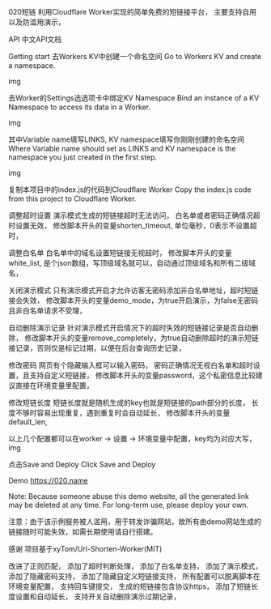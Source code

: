 020短链
利用Cloudflare Worker实现的简单免费的短链接平台，
主要支持自用以及防滥用演示，

API
中文API文档

Getting start
去Workers KV中创建一个命名空间
Go to Workers KV and create a namespace.

img

去Worker的Settings选选项卡中绑定KV Namespace
Bind an instance of a KV Namespace to access its data in a Worker.

img

其中Variable name填写LINKS, KV namespace填写你刚刚创建的命名空间
Where Variable name should set as LINKS and KV namespace is the namespace you just created in the first step.

img

复制本项目中的index.js的代码到Cloudflare Worker
Copy the index.js code from this project to Cloudflare Worker.

调整超时设置
演示模式生成的短链接超时无法访问，
白名单或者密码正确情况超时设置无效，
修改脚本开头的变量shorten_timeout, 单位毫秒，0表示不设置超时，

调整白名单
白名单中的域名设置短链接无视超时，
修改脚本开头的变量white_list, 是个json数组，写顶级域名就可以，自动通过顶级域名和所有二级域名，

关闭演示模式
只有演示模式开启才允许访客无密码添加非白名单地址，超时短链接会失效，
修改脚本开头的变量demo_mode，为true开启演示，为false无密码且非白名单请求不受理，

自动删除演示记录
针对演示模式开启情况下的超时失效的短链接记录是否自动删除，
修改脚本开头的变量remove_completely，为true自动删除超时的演示短链接记录，否则仅是标记过期，以便在后台查询历史记录，

修改密码
网页有个隐藏输入框可以输入密码，
密码正确情况无视白名单和超时设置，且支持自定义短链接，
修改脚本开头的变量password，这个私密信息比较建议直接在环境变量里配置，

修改短链长度
短链长度就是随机生成的key也就是短链接的path部分的长度，
长度不够时容易出现重复，遇到重复时会自动延长，
修改脚本开头的变量default_len,

以上几个配置都可以在worker -> 设置 -> 环境变量中配置，key均为对应大写，
img

点击Save and Deploy
Click Save and Deploy

Demo
https://020.name

Note: Because someone abuse this demo website, all the generated link may be deleted at any time. For long-term use, please deploy your own.

注意：由于该示例服务被人滥用，用于转发诈骗网站，故所有由demo网站生成的链接随时可能失效，如需长期使用请自行搭建。

感谢
项目基于xyTom/Url-Shorten-Worker(MIT)

改进了正则匹配，
添加了超时判断处理，
添加了白名单支持，
添加了演示模式，
添加了隐藏密码支持，
添加了隐藏自定义短链接支持，
所有配置可以脱离脚本在环境变量配置，
支持回车键提交，
生成的短链接包含协议https，
添加了短链长度设置和自动延长，
支持开关自动删除演示过期记录，
